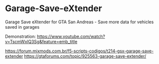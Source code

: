 # Garage-Save-eXtender
Garage Save eXtender for GTA San Andreas - Save more data for vehicles saved in garages

Demonstration: https://www.youtube.com/watch?v=TscmWxlQ3Sg&feature=emb_title

https://forum.mixmods.com.br/f5-scripts-codigos/t214-gsx-garage-save-extender
https://gtaforums.com/topic/925563-garage-save-extender/


